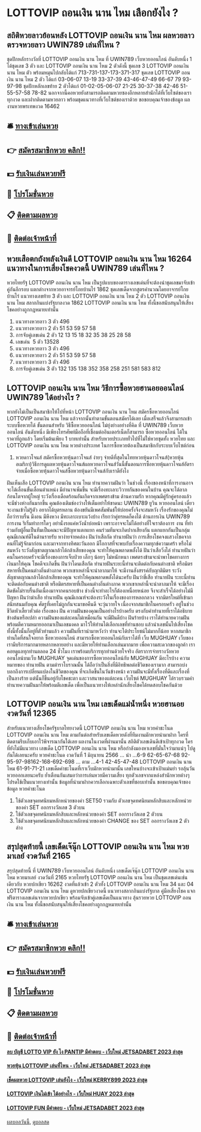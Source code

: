 # LOTTOVIP ถอนเงิน นาน ไหม เลือกยังไง ?
## สถิติหวยลาวย้อนหลัง LOTTOVIP ถอนเงิน นาน ไหม ผลหวยลาว ตรวจหวยลาว UWIN789 เล่นที่ไหน ?
ชุดปักหลักรางวัลที่ LOTTOVIP ถอนเงิน นาน ไหม ที่ UWIN789 เว็บหวยออนไลน์ อันดับหนึ่ง 1 ได้ชุดเลข 3 ตัว และ LOTTOVIP ถอนเงิน นาน ไหม 2 ตัวดังนี้
ชุดเลข 3 LOTTOVIP ถอนเงิน นาน ไหม ตัว พร้อมหมุนไปกลับได้แก่
713-731-137-173-371-317
ชุดเลข LOTTOVIP ถอนเงิน นาน ไหม 2 ตัว ได้แก่
03-06-07
13-19
33-37-39
43-46-47-49
66-67
79
93-97-98
ชุดปักหลักเลขท้าย 2 ตัวได้แก่
01-02-05-06-07
21-25
30-37-38
42-46
51-55-57-58
78-82
นอกจากนี้คอหวยยังสามารถติดตามหวยซองอีกหลายสำนักได้ที่เว็บไซต์ของเราทุกงวด และฝากติดตามหวยลาว พร้อมชุดแนวทางที่เว็บไซต์ของเราด้วย
ขอขอบคุณเจ้าของข้อมูล
ผลงานหวยพรเทพงวด 16462

## 🛎 [ทางเข้าเล่นหวย](https://bit.ly/3BG5bNw)
## 👉 [สมัครสมาชิกหวย คลิก!!](https://bit.ly/3BG5bNw)
## 💵 [รับเงินเล่นหวยฟรี](https://bit.ly/3C3mvgS)
## 👑 [โปรโมชั่นหวย](https://bit.ly/3C3mvgS)
## 📋 [ติดตามผลหวย](https://bit.ly/3C3mvgS)
## 📱 [ติดต่อเจ้าหน้าที่](https://bit.ly/3C3mvgS)

## หวยเสือตกถังพลังเงินดี LOTTOVIP ถอนเงิน นาน ไหม 16264 แนวทางในการเสี่ยงโชคงวดนี้ UWIN789 เล่นที่ไหน ?
หวยไทยรัฐ LOTTOVIP ถอนเงิน นาน ไหม เป็นรูปแบบของตารางเลขเด่นที่จะต้องนำชุดเลขมาจับเข้าคู่กันอีกรอบ แตกต่างจากหวยอาจารย์โกยบ้านไร่ 1862 ชุดเลขเด็ดจากสูตรคำนวณโดยอาจารย์โกยบ้านไร่ แนวทางเลขท้าย 3 ตัว และ LOTTOVIP ถอนเงิน นาน ไหม 2 ตัว LOTTOVIP ถอนเงิน นาน ไหม สลากกินแบ่งรัฐบาลงวด 1862 LOTTOVIP ถอนเงิน นาน ไหม ทั้งนี้ขอสนับสนุนให้เสี่ยงโชคอย่างถูกกฎหมายเท่านั้น
1. แนวทางหวยลาว 3 ตัว 496
2. แนวทางหวยลาว 2 ตัว 51 53 59 57 58
3. การจับคู่เลขเด่น 2 ตัว 12 13 15 18 32 35 38 25 28 58
4. เลขเด่น  5 ตัว 13528
5. แนวทางหวยลาว 3 ตัว 496
6. แนวทางหวยลาว 2 ตัว 51 53 59 57 58
7. แนวทางหวยลาว 3 ตัว 496
8. การจับคู่เลขเด่น 3 ตัว 132 135 138 352 358 258 251 581 583 812

## LOTTOVIP ถอนเงิน นาน ไหม วิธีการซื้อหวยฮานอยออนไลน์ UWIN789 ได้อย่างไร ?
หากยังไม่เป็นเป็นสมาชิกให้ไปที่หน้า LOTTOVIP ถอนเงิน นาน ไหม สมัครซื้อหวยออนไลน์ LOTTOVIP ถอนเงิน นาน ไหม แล้วจากนั้นทำตามขั้นตอนสมัครได้เลย เมื่อเสร็จแล้วจึงสามารถเข้าระบบซื้อหวยได้
ขั้นตอนสำหรับ วิธีซื้อหวยออนไลน์ ไม่ยุ่งย่างอย่างที่คิด ที่ UWIN789 เว็บหวยออนไลน์ อันดับหนึ่ง มีเพียงโทรศัพท์มือถือที่เชื่อมต่ออินเตอร์เน็ตก็สามารถ ซื้อหวยออนไลน์ ได้ในราคาที่ถูกแล้ว โดยเริ่มต้นเพียง 1 บาทเท่านั้น สำหรับหวยประเภททั่วไปที่ไม่ใช่หวยชุดทั้ง หวยไทย และ LOTTOVIP ถอนเงิน นาน ไหม หวยต่างประเทศ ในการซื้อหวยต้องเป็นสมาชิกกับระบบเว็บไซต์ก่อน
1. หวยดาวโจนส์ สมัครซื้อหวยหุ้นดาวโจนส์ ง่ายๆ จ่ายดีที่สุดในไทยหวยหุ้นดาวโจนส์(หวยหุ้นอเมริกา)วิธีการดูผลหวยหุ้นดาวโจนส์ผลหวยดาวโจนส์วันนี้ขั้นตอนการซื้อหวยหุ้นดาวโจนส์อัตราจ่ายเมื่อซื้อหวยหุ้นดาวโจนส์ซื้อหวยหุ้นดาวโจนส์กับเราดียังไง

ฝันเห็นเสือ LOTTOVIP ถอนเงิน นาน ไหม ทำนายความฝันว่า ในช่วงนี้ เรื่องของหน้าที่การงานอาจจะได้เลื่อนขั้นเลื่อนตำแหน่ง มีอำนาจเพิ่มขึ้น จะมีเรื่องทะเลาะวิวาทกันของคนในบ้าน คุณจะได้ลาภก้อนโตจากผู้ใหญ่ ระวังเรื่องเดือดร้อนอันเกิดจากเพศตรงข้าม
ด้านความรัก หากคุณมีคู่รักคู่ครองแล้ว จะมีช่วงห่างกันมากขึ้น คุณต้องเติมช่องว่างให้เต็มอย่าให้ขาดนะ UWIN789 ยูวิน หวยออนไลน์ เดี๋ยวจะงานเข้าไม่รู้ตัว อยากได้บุตรหลาน ต้องขยันมีเพศสัมพันธ์ให้บ่อยครั้งจึงจะสมหวัง เรื่องรักของคุณไม่ถือว่าราบรื่น มีงอน มีหึงหวง มีทะเลาะเบาะแว้งบ้าง เรียกว่าคู่ทรหดก็คงได้
ด้านการเงิน UWIN789 การงาน ริเริ่มทำการใดๆ อย่านั่งรอแค่หวังน้ำบ่อหน้า เพราะอาจจะไม่ได้อย่างที่ใจเราต้องการ งาน ที่ทำร่วมกับผู้อื่นเป็นทีมเป็นคณะจะมีปัญหาแตกแยก คนร่วมทีมจะเกิดปากเสียงกัน แตกแยกกันเป็นกลุ่ม คุณมีเกณฑ์ดีในด้านรายรับ หาง่ายจ่ายคล่อง
ฝันว่าเสือกัด ทำนายฝันว่า การเสี่ยงโชคจงแสวงโชคจากคนที่ไม่รู้จักมาก่อน และมาจากทางทิศตะวันออก มีโอกาสที่จะพบกับเรื่องความทุกข์ความเศร้า หรือไม่สมหวัง ระวังสัญชาตญาณกล้าได้กล้าเสียของคุณ จะทำให้คุณพลาดพลั้งได้
ฝันว่าเสือวิ่งไล่ ทำนายฝันว่า คนในครอบครัวจะมีเรื่องของการเจ็บป่วย เล็กๆ น้อยๆ ไม่หนักหนา เพศตรงข้ามจะนำพาโชคทางการเงินมาให้คุณ โชคดีจะเกิดขึ้น
ฝันว่าโดนเสือกัด ทำนายฝันระยะนี้ท่านจะติดต่อกับคนต่างชาติ หรือมิตรสหายที่เป็นคนต่างถิ่นต่างภาค พวกเขาเหล่านี้จะนำลาภมาให้ จะมีงานสังสรรค์กับญาติมิตร ระวังสัญชาตญาณกล้าได้กล้าเสียของคุณ จะทำให้คุณพลาดพลั้งได้นะครับ
ฝันว่าขี่เสือ ทำนายฝัน ระยะนี้ท่านจะติดต่อกับคนต่างชาติ หรือมิตรสหายที่เป็นคนต่างถิ่นต่างภาค พวกเขาเหล่านี้จะนำลาภมาให้ จะมีเรื่องติดขัดไม่ราบรื่นอันเนื่องมาจากคนรอบข้าง ช่วงนี้จะทำอะไรก็ต้องเหนื่อยหน่อย จึงจะสำเร็จได้อย่างไม่มีปัญหา
ฝันว่าฆ่าเสือ ทำนายฝัน คุณมีเกณฑ์จะต้องระวังในเรื่องของการหลอกลวง จากมิตรใหม่ที่เข้ามาสนิทสนมกับคุณ ศัตรูที่เคยไม่ถูกกันจะมาขอคืนดี จะวุ่นวายใจ เนื่องจากสมาชิกในครอบครัว อยู่ในช่วงชีวิตหัวเลี้ยวหัวต่อ
เรื่องของ ฝัน ความฝันของคุณเป็นอย่างไรบ้างครับ ตรงกับคำทำนายที่เราได้อธิบายข้างต้นหรือเปล่า ความฝันของแต่ละคนไม่เหมือนกัน จะมีฝันดีบ้าง ฝันร้ายบ้าง เราได้ทำนายความฝัน พร้อมตีความหมายออกมาเป็นเลขมงคล มาไว้ให้ท่านได้เลือกเลขที่ท่านชอบ แล้วนำเลขนั้นไปเสี่ยงโชค ทั้งนี้ทั้งนั้นก็อยู่ที่ตัวท่านแล้ว ความฝันที่เรานำมาหวังว่า ท่านจะได้ประโยชน์ไม่มากก็น้อย
หากสมาชิกท่านใดที่สนใจอยาก ซื้อหวยออนไลน์ สามารถซื้อหวยออนไลน์กับเราได้ที่ เว็บ MUGHUAY เว็บของเรามีบริการมากมายหลากหลายอย่าง และมีหวยให้ท่านเลือกเล่นมากมาย เพื่อความสะดวกของลูกค้า เราคอยดูแลทุกท่านตลอด 24 ชั่วโมง เราพร้อมบริการทุกท่านด้วยใจจริง
อัตราการจ่ายรางวัลหวยออนไลน์บนเว็บ MUGHUAY
จุดเด่นของการซื้อหวยออนไลน์กับ MUGHUAY มีอะไรบ้าง
ความหมายของ ทำนายฝัน ตามตำราโบราณนั้น ได้ถือว่าเป็นสิ่งที่มีอิทธิพลต่อชีวิตของเรามาก สามารถบ่งบอกถึงการเปลี่ยนแปลงในชีวิตของคุณ ที่จะเกิดขึ้นในวันข้างหน้า ความฝันจะมีทั้งเรื่องที่ดีและเรื่องที่เป็นลางร้าย แต่นั้นก็ขึ้นอยู่กับโชคชะตา และวาสนาของแต่ละคน เว็บไซต์ MUGHUAY ได้รวบรวมคำทำนายความฝันมาให้พร้อมตีเลขเด็ด เพื่อเป็นแนวทางให้เหล่านักเสี่ยงโชคได้ทดสอบโชคกันด้วย

## LOTTOVIP ถอนเงิน นาน ไหม เลขเด็ดแม่น้ำหนึ่ง หวยฮานอย งวดวันที่ 12365
สำหรับแนวทางเสี่ยงโชครัฐบาลไทยงวดนี้ LOTTOVIP ถอนเงิน นาน ไหม หวยคำชะโนด LOTTOVIP ถอนเงิน นาน ไหม ตามกันต่อสำหรับเลขเด็ดหวยดังที่ทีมงานมักหวยนำมาฝาก ใครที่ติดตามรีบเก็บเอาใว้พิจารณากันใด้เลย ผลงานในงวดที่ผ่านมานั้น สถิติตัวเลขเดินดีเข้าเป้าทุกงวด ใครที่ยังไม่มีแนวทาง เลขเด็ด LOTTOVIP ถอนเงิน นาน ไหม หรือกำลังมองหาเลขที่มั่นใจว่ามาแน่ๆ ไปดูกันได้เลยนะครับ
หวยคำชะโนด งวดวันที่ 1 มิถุนายน 2566
… นำ …6-9
62-65-67-68 92-95-97-98162-168-692-698
… ตาม …4-1
42-45-47-48 LOTTOVIP ถอนเงิน นาน ไหม 61-91-71-21
เลขเด็ดคำชะโนดที่เราเว็บมักหวยนำมานั้น เลขใหนบ้างจะเข้าเป้าแม่นยำ รอลุ้นวันหวยออกเลยนะครับ ย้ำเตือนกันเสมอว่าการเล่นหวยมีความเสี่ยง ทุกตัวเลขจากแหล่งสำนักหวยต่างๆ โปรดใช้เป็นแนวทางเท่านั้น ข้อมูลที่นำมาฝากควรเลือกเฉพาะตัวเลขที่ชอบเท่านั้น ขอขอบคุณเจ้าของข้อมูล หวยคำชะโนด
1. ใช้ตัวเลขจุดทศนิยมหลักหน่วยของค่า SET50 รวมกับ ตัวเลขจุดทศนิยมหลักสิบและหลักหน่วยของค่า SET ออกรางวัลเลข 3 ตัวบน
2. ใช้ตัวเลขจุดทศนิยมหลักสิบและหลักหน่วยของค่า SET ออกรางวัลเลข 2 ตัวบน
3. ใช้ตัวเลขจุดทศนิยมหลักสิบและหลักหน่วยของค่า CHANGE ของ SET ออกรางวัลเลข 2 ตัวล่าง

## สรุปสุดท้ายนี้ เลขเด็ดเจ๊นุ๊ก LOTTOVIP ถอนเงิน นาน ไหม หวยมาเลย์ งวดวันที่ 2165
สรุปสุดท้ายนี้ ที่ UWIN789 เว็บหวยออนไลน์ อันดับหนึ่ง เลขเด็ดเจ๊นุ๊ก LOTTOVIP ถอนเงิน นาน ไหม หวยมาเลย์ งวดวันที่ 2165 หวยไทยรัฐ LOTTOVIP ถอนเงิน นาน ไหม เป็นชุดเลขเด่นเช่นเดียวกับ หวยปกเขียว 16262 งวดที่แล้วเข้า 2 ตัวทั้ง LOTTOVIP ถอนเงิน นาน ไหม 34 และ 04 LOTTOVIP ถอนเงิน นาน ไหม ดูหวยปกเขียวงวดนี้ แนวทางสลากกินแบ่งรัฐบาล คู่มือเสี่ยงโชค แจกฟรีตารางเลขเด่นจากหวยปกเขียว พร้อมจับเข้าคู่เลขเด็ดเป็นแนวทาง ลุ้นรวยหวย LOTTOVIP ถอนเงิน นาน ไหม ทั้งนี้ขอสนับสนุนให้เสี่ยงโชคอย่างถูกกฎหมายเท่านั้น

## 🛎 [ทางเข้าเล่นหวย](https://bit.ly/3BG5bNw)
## 👉 [สมัครสมาชิกหวย คลิก!!](https://bit.ly/3BG5bNw)
## 💵 [รับเงินเล่นหวยฟรี](https://bit.ly/3C3mvgS)
## 👑 [โปรโมชั่นหวย](https://bit.ly/3C3mvgS)
## 📋 [ติดตามผลหวย](https://bit.ly/3C3mvgS)
## 📱 [ติดต่อเจ้าหน้าที่](https://bit.ly/3C3mvgS)

#### [ลบ บัญชี LOTTO VIP ยัง ไง PANTIP มีคำตอบ - เว็บใหม่ JETSADABET 2023 ล่าสุด](https://atom.io/themes/ลบ%20บัญชี%20lotto%20vip%20ยัง%20ไง%20pantip%20มีคำตอบ%20-%20เว็บใหม่%20jetsadabet%202023%20ล่าสุด)
#### [หวยหุ้น LOTTOVIP เล่นที่ไหน - เว็บใหม่ JETSADABET 2023 ล่าสุด](https://atom.io/themes/หวยหุ้น%20lottovip%20เล่นที่ไหน%20-%20เว็บใหม่%20jetsadabet%202023%20ล่าสุด)
#### [เช็คผลหวย LOTTOVIP เล่นยังไง - เว็บใหม่ KERRY899 2023 ล่าสุด](https://atom.io/themes/เช็คผลหวย%20lottovip%20เล่นยังไง%20-%20เว็บใหม่%20kerry899%202023%20ล่าสุด)
#### [LOTTOVIP เงินไม่เข้า ได้อย่างไร - เว็บใหม่ HUAY 2023 ล่าสุด](https://atom.io/themes/lottovip%20เงินไม่เข้า%20ได้อย่างไร%20-%20เว็บใหม่%20huay%202023%20ล่าสุด)
#### [LOTTOVIP FUN มีคำตอบ - เว็บใหม่ JETSADABET 2023 ล่าสุด](https://atom.io/themes/lottovip%20fun%20มีคำตอบ%20-%20เว็บใหม่%20jetsadabet%202023%20ล่าสุด)

[ผลบอลวันนี้](https://siamsport.tv "ผลบอลวันนี้"), [ดูบอลสด](https://siamsport.tv/ดูบอลสด "ดูบอลสด")